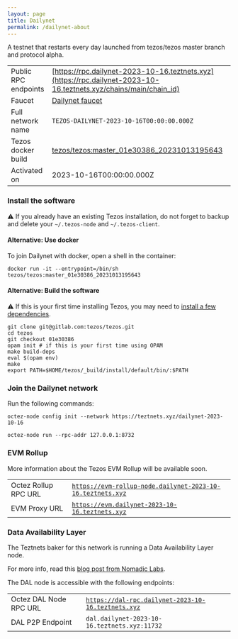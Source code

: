 ```yaml
---
layout: page
title: Dailynet
permalink: /dailynet-about
---
```


A testnet that restarts every day launched from tezos/tezos master branch and protocol alpha.

| | |
|-------|---------------------|
| Public RPC endpoints | [https://rpc.dailynet-2023-10-16.teztnets.xyz](https://rpc.dailynet-2023-10-16.teztnets.xyz/chains/main/chain_id)<br/> |
| Faucet | [Dailynet faucet](https://faucet.dailynet-2023-10-16.teztnets.xyz) |
| Full network name | `TEZOS-DAILYNET-2023-10-16T00:00:00.000Z` |
| Tezos docker build | [tezos/tezos:master_01e30386_20231013195643](https://hub.docker.com/r/tezos/tezos/tags?page=1&ordering=last_updated&name=master_01e30386_20231013195643) |
| Activated on | 2023-10-16T00:00:00.000Z |





### Install the software

⚠️  If you already have an existing Tezos installation, do not forget to backup and delete your `~/.tezos-node` and `~/.tezos-client`.



#### Alternative: Use docker

To join Dailynet with docker, open a shell in the container:

```
docker run -it --entrypoint=/bin/sh tezos/tezos:master_01e30386_20231013195643
```

#### Alternative: Build the software

⚠️  If this is your first time installing Tezos, you may need to [install a few dependencies](https://tezos.gitlab.io/introduction/howtoget.html#setting-up-the-development-environment-from-scratch).

```
git clone git@gitlab.com:tezos/tezos.git
cd tezos
git checkout 01e30386
opam init # if this is your first time using OPAM
make build-deps
eval $(opam env)
make
export PATH=$HOME/tezos/_build/install/default/bin/:$PATH
```

### Join the Dailynet network

Run the following commands:

```
octez-node config init --network https://teztnets.xyz/dailynet-2023-10-16

octez-node run --rpc-addr 127.0.0.1:8732
```


### EVM Rollup

More information about the Tezos EVM Rollup will be available soon.

| | |
|-------|---------------------|
| Octez Rollup RPC URL | [`https://evm-rollup-node.dailynet-2023-10-16.teztnets.xyz`](https://evm-rollup-node.dailynet-2023-10-16.teztnets.xyz/global/block/head) |
| EVM Proxy URL | [`https://evm.dailynet-2023-10-16.teztnets.xyz`](https://evm.dailynet-2023-10-16.teztnets.xyz) |




### Data Availability Layer

The Teztnets baker for this network is running a Data Availability Layer node.

For more info, read this [blog post from Nomadic Labs](https://research-development.nomadic-labs.com/data-availability-layer-tezos.html).

The DAL node is accessible with the following endpoints:

| | |
|-------|---------------------|
| Octez DAL Node RPC URL | [`https://dal-rpc.dailynet-2023-10-16.teztnets.xyz`](https://dal-rpc.dailynet-2023-10-16.teztnets.xyz) |
| DAL P2P Endpoint | `dal.dailynet-2023-10-16.teztnets.xyz:11732` |




